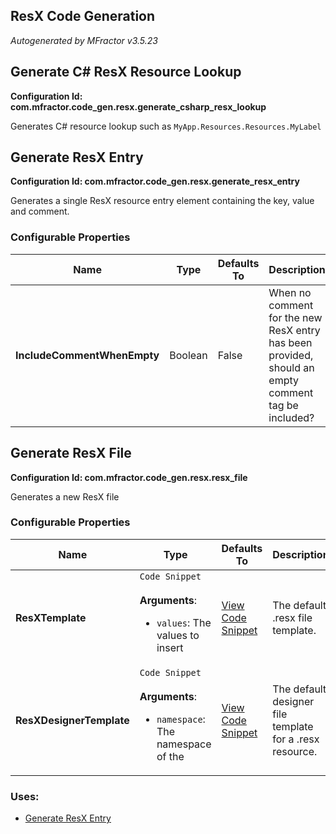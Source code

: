 ## ResX Code Generation
*Autogenerated by MFractor v3.5.23*
## Generate C# ResX Resource Lookup

**Configuration Id: com.mfractor.code_gen.resx.generate_csharp_resx_lookup**

Generates C# resource lookup such as `MyApp.Resources.Resources.MyLabel`


## Generate ResX Entry

**Configuration Id: com.mfractor.code_gen.resx.generate_resx_entry**

Generates a single ResX resource entry element containing the key, value and comment.


### Configurable Properties

| Name | Type | Defaults To | Description |
|------|------|-------------|-------------|
| **IncludeCommentWhenEmpty** | Boolean | False | When no comment for the new ResX entry has been provided, should an empty comment tag be included? |

## Generate ResX File

**Configuration Id: com.mfractor.code_gen.resx.resx_file**

Generates a new ResX file


### Configurable Properties

| Name | Type | Defaults To | Description |
|------|------|-------------|-------------|
| **ResXTemplate** | `Code Snippet`<br/><br/>**Arguments**:<ul><li>`values`: The values to insert</li></ul> | [View Code Snippet](/code-generation/resx/snippets/generate-resx-file/resxtemplate.txt) | The default .resx file template. |
| **ResXDesignerTemplate** | `Code Snippet`<br/><br/>**Arguments**:<ul><li>`namespace`: The namespace of the </li></ul> | [View Code Snippet](/code-generation/resx/snippets/generate-resx-file/resxdesignertemplate.txt) | The default designer file template for a .resx resource. |

### Uses:

 * [Generate ResX Entry](/code-generation/resx.md#generate-resx-entry)


